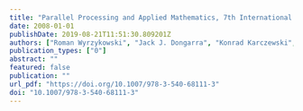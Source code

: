 ```yaml
---
title: "Parallel Processing and Applied Mathematics, 7th International Conference, PPAM 2007, Gdansk, Poland, September 9-12, 2007, Revised Selected Papers"
date: 2008-01-01
publishDate: 2019-08-21T11:51:30.809201Z
authors: ["Roman Wyrzykowski", "Jack J. Dongarra", "Konrad Karczewski", "Jerzy Wasniewski"]
publication_types: ["0"]
abstract: ""
featured: false
publication: ""
url_pdf: "https://doi.org/10.1007/978-3-540-68111-3"
doi: "10.1007/978-3-540-68111-3"
---
```


